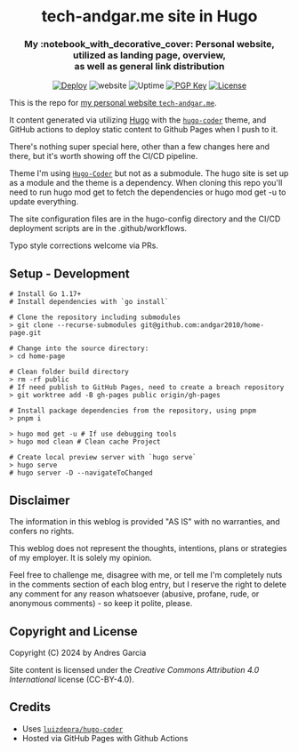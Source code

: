 <!-- markdownlint-disable-next-line -->
<div align="center">
  <h1 align="center">tech-andgar.me site in Hugo</h1>
  <h3 align="center">My :notebook_with_decorative_cover: Personal website, utilized as landing page, overview, <br>as well as general link distribution</h3>

  [![Deploy](https://github.com/tech-andgar/home-page/actions/workflows/pages/pages-build-deployment/badge.svg?branch=gh-pages)](https://github.com/tech-andgar/home-page/actions/workflows/pages/pages-build-deployment)
  ![website](https://img.shields.io/badge/website-available-green)
  ![Uptime](https://img.shields.io/endpoint?url=https%3A%2F%2Fraw.githubusercontent.com%2Fandgar2010%2Fupptime%2Fmaster%2Fapi%2Ftech-andgar%2Fuptime.json)
  [![PGP Key](https://badgen.net/keybase/pgp/tech_andgar)](https://keybase.io/tech_andgar)
  [![License](https://badgen.net/badge/license/CC-BY-4.0/green)](https://creativecommons.org/licenses/by/4.0/)

</div>

This is the repo for [my personal website `tech-andgar.me`](https://tech-andgar.me).

It content generated via utilizing [Hugo](https://gohugo.io) with the [`hugo-coder`](https://github.com/luizdepra/hugo-coder) theme, and GitHub actions to deploy static content to Github Pages when I push to it.

There's nothing super special here, other than a few changes here and there, but it's worth showing off the CI/CD pipeline.

Theme
I'm using [`Hugo-Coder`](https://github.com/luizdepra/hugo-coder) but not as a submodule. The hugo site is set up as a module and the theme is a dependency. When cloning this repo you'll need to run hugo mod get to fetch the dependencies or hugo mod get -u to update everything.

The site configuration files are in the hugo-config directory and the CI/CD deployment scripts are in the .github/workflows.

Typo style corrections welcome via PRs.

## Setup - Development

```shell
# Install Go 1.17+
# Install dependencies with `go install`

# Clone the repository including submodules
> git clone --recurse-submodules git@github.com:andgar2010/home-page.git

# Change into the source directory:
> cd home-page

# Clean folder build directory
> rm -rf public
# If need publish to GitHub Pages, need to create a breach repository
> git worktree add -B gh-pages public origin/gh-pages

# Install package dependencies from the repository, using pnpm
> pnpm i

> hugo mod get -u # If use debugging tools
> hugo mod clean # Clean cache Project

# Create local preview server with `hugo serve`
> hugo serve
# hugo server -D --navigateToChanged
```

## Disclaimer

The information in this weblog is provided "AS IS" with no warranties, and confers no rights.

This weblog does not represent the thoughts, intentions, plans or strategies of my employer. It is solely my opinion.

Feel free to challenge me, disagree with me, or tell me I'm completely nuts in the comments section of each blog entry, but I reserve the right to delete any comment for any reason whatsoever (abusive, profane, rude, or anonymous comments) - so keep it polite, please.

## Copyright and License

Copyright (C) 2024 by Andres Garcia

Site content is licensed under the *Creative Commons Attribution 4.0 International* license (CC-BY-4.0).

## Credits

- Uses [`luizdepra/hugo-coder`](https://github.com/luizdepra/hugo-coder)
- Hosted via GitHub Pages with Github Actions

<!--
source: https://lapras.com/public/tech-andgar.json [TODO: NEED CREATE ADAPATER WIP]
-->
